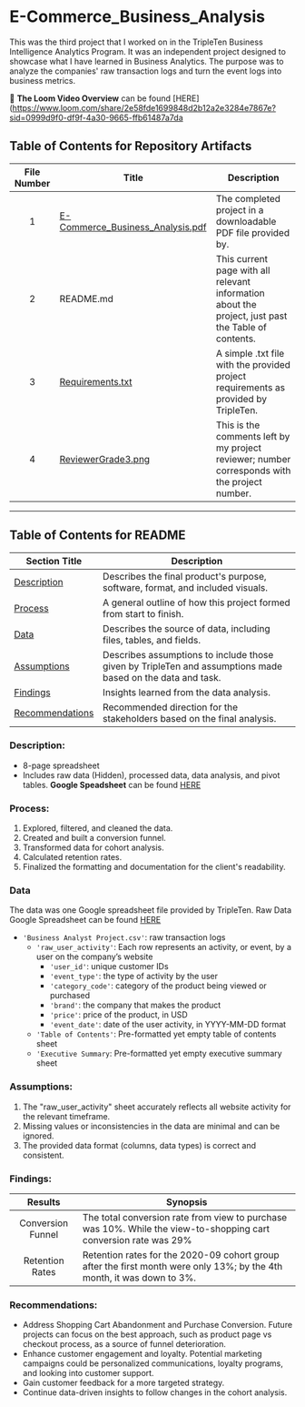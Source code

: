# E-Commerce_Business_Analysis

This was the third project that I worked on in the TripleTen Business Intelligence Analytics Program. It was an independent project designed to showcase what I have learned in Business Analytics. The purpose was to analyze the companies' raw transaction logs and turn the event logs into business metrics.

🎥 **The Loom Video Overview** can be found [HERE](https://www.loom.com/share/2e58fde1699848d2b12a2e3284e7867e?sid=0999d9f0-df9f-4a30-9665-ffb61487a7da

## Table of Contents for Repository Artifacts
| File Number | Title | Description |
| :---------: | ----- | ----------- |
| 1 | [E-Commerce_Business_Analysis.pdf](https://github.com/Tiffany-Bergett/BI_Analytic_Projects/blob/main/E-commerce%20Company/E-Commerce_Business_Analysis%20.pdf) | The completed project in a downloadable PDF file provided by. |
| 2 | README.md | This current page with all relevant information about the project, just past the Table of contents. |
| 3 | [Requirements.txt](https://github.com/Tiffany-Bergett/BI_Analytic_Projects/blob/main/E-commerce%20Company/Requirements.txt) | A simple .txt file with the provided project requirements as provided by TripleTen. |
| 4 | [ReviewerGrade3.png](https://github.com/Tiffany-Bergett/BI_Analytic_Projects/blob/main/E-commerce%20Company/ReviewerGrade3.png) | This is the comments left by my project reviewer; number corresponds with the project number. |

---

## Table of Contents for README
| Section Title | Description |
| ------------- | ----------- |
| [Description](https://github.com/Tiffany-Bergett/BI_Analytic_Projects/tree/main/E-commerce%20Company#description) | Describes the final product's purpose, software, format, and included visuals. |
| [Process](https://github.com/Tiffany-Bergett/BI_Analytic_Projects/tree/main/E-commerce%20Company#process) | A general outline of how this project formed from start to finish. |
| [Data](https://github.com/Tiffany-Bergett/BI_Analytic_Projects/tree/main/E-commerce%20Company#data) | Describes the source of data, including files, tables, and fields. |
| [Assumptions](https://github.com/Tiffany-Bergett/BI_Analytic_Projects/tree/main/E-commerce%20Company#assumptions) | Describes assumptions to include those given by TripleTen and assumptions made based on the data and task. |
| [Findings](https://github.com/Tiffany-Bergett/BI_Analytic_Projects/tree/main/E-commerce%20Company#findings) | Insights learned from the data analysis. |
| [Recommendations](https://github.com/Tiffany-Bergett/BI_Analytic_Projects/tree/main/E-commerce%20Company#recommendations) | Recommended direction for the stakeholders based on the final analysis. |

### Description:
- 8-page spreadsheet
- Includes raw data (Hidden), processed data, data analysis, and pivot tables.
**Google Speadsheet** can be found [HERE](https://docs.google.com/spreadsheets/d/1vkoLxZqsaqfEHdvRRf5ifXiv42zfPA01v6DPhiN9O_k/edit?usp=sharing)

### Process:
1) Explored, filtered, and cleaned the data.
2) Created and built a conversion funnel.
3) Transformed data for cohort analysis.
4) Calculated retention rates.
5) Finalized the formatting and documentation for the client's readability.

### Data
The data was one Google spreadsheet file provided by TripleTen. Raw Data Google Spreadsheet can be found [HERE](https://docs.google.com/spreadsheets/d/1qWRY5svKGkJRyYNv7K4XvEGm9FpcoJhH5G0p4Qbq0V0/edit?usp=sharing)
- `'Business Analyst Project.csv'`: raw transaction logs
    - `'raw_user_activity'`: Each row represents an activity, or event, by a user on the company’s website
        - `'user_id'`: unique customer IDs
        - `'event_type'`: the type of activity by the user
        - `'category_code'`: category of the product being viewed or purchased
        - `'brand'`: the company that makes the product
        - `'price'`: price of the product, in USD
        - `'event_date'`: date of the user activity, in YYYY-MM-DD format
    - `'Table of Contents'`: Pre-formatted yet empty table of contents sheet
    - `'Executive Summary`: Pre-formatted yet empty executive summary sheet

### Assumptions:
1) The "raw_user_activity" sheet accurately reflects all website activity for the relevant timeframe.
2) Missing values or inconsistencies in the data are minimal and can be ignored.
3) The provided data format (columns, data types) is correct and consistent.

### Findings:
| Results | Synopsis |
| :-----------: | ----------- |
| Conversion Funnel | The total conversion rate from view to purchase was 10%. While the view-to-shopping cart conversion rate was 29% | 
| Retention Rates | Retention rates for the 2020-09 cohort group after the first month were only 13%; by the 4th month, it was down to 3%. | 

### Recommendations:
- Address Shopping Cart Abandonment and Purchase Conversion. Future projects can focus on the best approach, such as product page vs checkout process, as a source of funnel deterioration.
- Enhance customer engagement and loyalty. Potential marketing campaigns could be personalized communications, loyalty programs, and looking into customer support.
- Gain customer feedback for a more targeted strategy.
- Continue data-driven insights to follow changes in the cohort analysis.
